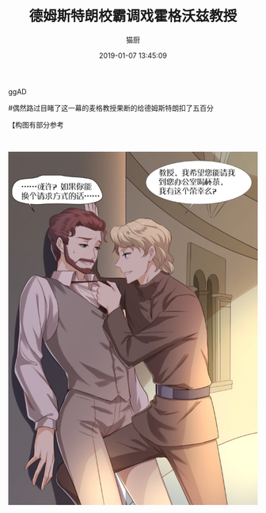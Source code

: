 ﻿---
layout: post
title: 德姆斯特朗校霸调戏霍格沃兹教授
date: 2019-01-07 13:45:09
updated: 2019-01-31 06:15:16
comments: true
categories: [Photo]
tags: [格邓, 神奇动物在哪里, ggad]
author: "猫厨"
description: ""
toc: true
---

<p>ggAD</p> 
<p>#偶然路过目睹了这一幕的麦格教授果断的给德姆斯特朗扣了五百分<br /></p> 
<p>【构图有部分参考</p> 
<p><br /></p>

![](https://raw.githubusercontent.com/alicewish/meowchain247/master/img_cVZNdzJtQk9JV2REbjNMUXJYSnY0Ky93SlVpOStUWDBBZ2czUkdPSXZpYklYY1RUNWxOdUJ3PT0.jpg)